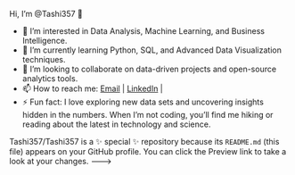 Hi, I’m @Tashi357 👋

- 👀 I’m interested in Data Analysis, Machine Learning, and Business Intelligence.
- 🌱 I’m currently learning Python, SQL, and Advanced Data Visualization techniques.
- 💞️ I’m looking to collaborate on data-driven projects and open-source analytics tools.
- 📫 How to reach me: [Email](tashitamang.np@gmail.com) | [LinkedIn](https://www.linkedin.com/in/tashitamang357) | 
- ⚡ Fun fact: I love exploring new data sets and uncovering insights hidden in the numbers. When I’m not coding, you’ll find me hiking or reading about the latest in technology and science.


Tashi357/Tashi357 is a ✨ special ✨ repository because its `README.md` (this file) appears on your GitHub profile.
You can click the Preview link to take a look at your changes.
--->
